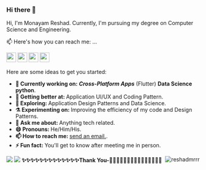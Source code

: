 <h3>Hi there 👋</h3>

<p>Hi, I'm Monayam Reshad. Currently, I'm pursuing my degree on Computer Science and Engineering.</p>

<p>📫 Here's how you can reach me: ...</p>
<p>
  <a href="https://www.twitter.com/reshadmrrr"><img src="https://img.shields.io/badge/twitter-%231DA1F2.svg?&style=for-the-badge&logo=twitter&logoColor=white" height=25></a>
  <a href="https://www.linkedin.com/in/monayam-reshad-714297144/"><img src="https://img.shields.io/badge/linkedin-%230077B5.svg?&style=for-the-badge&logo=linkedin&logoColor=white" height=25></a>
  <a href="https://www.instagram.com/reshadmrrr"><img src="https://img.shields.io/badge/instagram-%23E4405F.svg?&style=for-the-badge&logo=instagram&logoColor=white" height=25></a>
<!--   <a href="https://medium.com/@rehsadmrrr"><img src="https://img.shields.io/badge/medium-%2312100E.svg?&style=for-the-badge&logo=medium&logoColor=white" height=25></a> -->
  <a href="https://www.facebook.com/rehsadmrrr"><img src="https://img.shields.io/badge/facebook-%230A0A0A.svg?&style=for-the-badge&logo=dev-dot-to&logoColor=white" height=25></a>
</p>



Here are some ideas to get you started:
<ul>
  <li>
    <b>🔭 Currently working on:</b> <b><i>Cross-Platform Apps</b></i> (Flutter) <b>Data Science</b> <b>python</b>.
  </li>
  <li>
    <b>🌱 Getting better at:  </b>  Application UI/UX and Coding Pattern.
  </li>
  <li>
    <b>🤔 Exploring: </b> Application Design Patterns and Data Science.
  </li>
  <li>
    <b>⚗️ Experimenting on: </b> Improving the efficiency of my code and Design Patterns.
  </li>
  <li>
    <b>💬 Ask me about: </b> Anything tech related.
  </li>
  <li>  
    <b>😄 Pronouns: </b> He/Him/His.
  </li>  
  <li>
    <b>📫 How to reach me: </b> <a href="mailto:reshadmrrr@gmail.com">send an email.</a>.
  </li>
  <li>
    <b>⚡ Fun fact:  </b> You'll get to know after meeting me in person.
  </li>  
</ul>


<img src="https://github-readme-stats.vercel.app/api?username=reshadmrrr&show_icons=true&include_all_commits=true">
<img src="https://github-readme-stats.vercel.app/api/top-langs/?username=reshadmrrr&layout=compact" />
<b>✨✨✨✨✨✨✨✨✨✨✨✨✨Thank You-🙏🏼✨✨✨✨✨✨✨✨✨✨✨✨✨</b>
<img align='right' src="https://komarev.com/ghpvc/?username=reshadmrrr" alt="reshadmrrr" />


